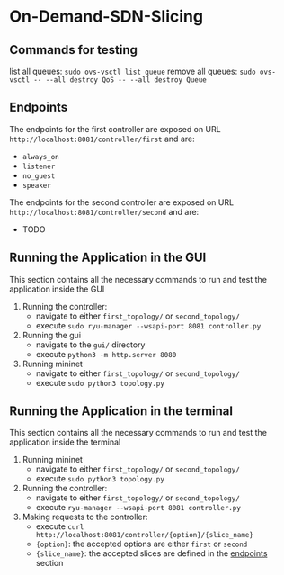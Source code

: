 # On-Demand-SDN-Slicing

## Commands for testing
list all queues: `sudo ovs-vsctl list queue`
remove all queues: `sudo ovs-vsctl -- --all destroy QoS -- --all destroy Queue`

## Endpoints
The endpoints for the first controller are exposed on URL `http://localhost:8081/controller/first` and are:
- `always_on`
- `listener`
- `no_guest`
- `speaker`

The endpoints for the second controller are exposed on URL `http://localhost:8081/controller/second` and are:
- TODO


## Running the Application in the GUI
This section contains all the necessary commands to run and test the application inside the GUI
1. Running the controller:
    - navigate to either `first_topology/` or `second_topology/`
    - execute `sudo ryu-manager --wsapi-port 8081 controller.py`
2. Running the gui
    - navigate to the `gui/` directory
    - execute `python3 -m http.server 8080`
3. Running mininet
    - navigate to either `first_topology/` or `second_topology/`
    - execute `sudo python3 topology.py`

## Running the Application in the terminal
This section contains all the necessary commands to run and test the application inside the terminal
1. Running mininet
    - navigate to either `first_topology/` or `second_topology/`
    - execute `sudo python3 topology.py`
2. Running the controller:
    - navigate to either `first_topology/` or `second_topology/`
    - execute `ryu-manager --wsapi-port 8081 controller.py`
3. Making requests to the controller:
    - execute `curl http://localhost:8081/controller/{option}/{slice_name}`
    - `{option}`: the accepted options are either `first` or `second`
    - `{slice_name}`: the accepted slices are defined in the [endpoints](#endpoints) section